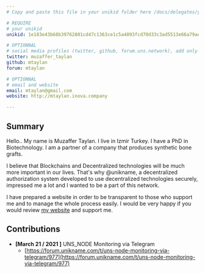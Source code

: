 ```yaml
---
# Copy and paste this file in your unikid folder here /docs/delegates/your_unikid/ and rename it README.md

# REQUIRE
# your unikid
unikid: 1e183e43b68b39762801cd47c1363ce1c5a4093fcd70d33c3ad5513e66a79ae8

# OPTIONNAL
# social media profiles (twitter, github, forum.uns.network), add only your username 
twitter: muzaffer_taylan
github: mtaylan
forum: mtaylan

# OPTIONNAL
# email and website
email: mtaylan@gmail.com
website: http://mtaylan.inova.company

---
```


## Summary
Hello.. My name is Muzaffer Taylan. I live in Izmir Turkey. I have a PhD in Biotechnology. I am a partner of a company that produces synthetic bone grafts.

I believe that Blockchains and Decentralized technologies will be much more important in our lives. That's why @unikname, a decentralized authorization system 
developed to use decentralized technologies securely, impressed me a lot and I wanted to be a part of this network.


I have prepared a website in order to be transparent to those who support me and to manage the whole process easily.
I would be very happy if you would review [my website](http://mtaylan.inova.company) and support me.

## Contributions
<!-- detail your contributions -->
- **[March 21 / 2021 ]** UNS_NODE Monitoring via Telegram
    * [https://forum.unikname.com/t/uns-node-monitoring-via-telegram/977](https://forum.unikname.com/t/uns-node-monitoring-via-telegram/977)
